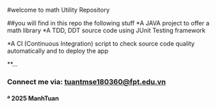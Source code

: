 #welcome to math Utility Repository

##you will find in this repo the following stuff
*A JAVA project to offer a math library
*A TDD, DDT source code using JUnit Testing framework

*A CI (Continuous Integration) script to check source code quality automatically and to deploy the app 

**...

### Connect me via: tuantmse180360@fpt.edu.vn

#### &#170; 2025 ManhTuan